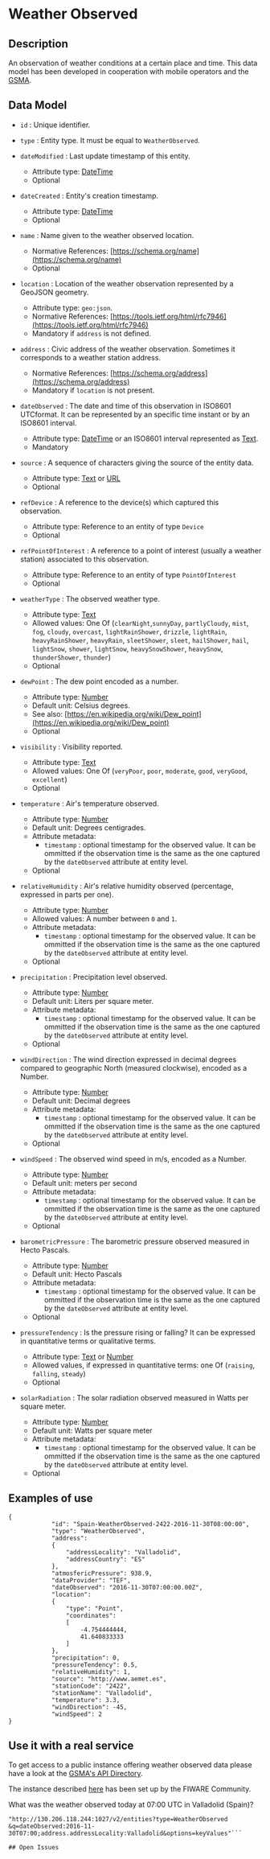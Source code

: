 # Weather Observed

## Description

An observation of weather conditions at a certain place and time.
This data model has been developed in cooperation with mobile operators and the [GSMA](http://www.gsma.com/connectedliving/iot-big-data/). 

## Data Model

+ `id` : Unique identifier. 

+ `type` : Entity type. It must be equal to `WeatherObserved`.

+ `dateModified` : Last update timestamp of this entity.
    + Attribute type: [DateTime](https://schema.org/DateTime)
    + Optional

+ `dateCreated` : Entity's creation timestamp.
    + Attribute type: [DateTime](https://schema.org/DateTime)
    + Optional
    
+ `name` : Name given to the weather observed location.
    + Normative References: [https://schema.org/name](https://schema.org/name)
    + Optional

+ `location` : Location of the weather observation represented by a GeoJSON geometry. 
    + Attribute type: `geo:json`.
    + Normative References: [https://tools.ietf.org/html/rfc7946](https://tools.ietf.org/html/rfc7946)
    + Mandatory if `address` is not defined. 
    
+ `address` : Civic address of the weather observation. Sometimes it corresponds to a weather station address.
    + Normative References: [https://schema.org/address](https://schema.org/address)
    + Mandatory if `location` is not present. 
    
+ `dateObserved` : The date and time of this observation in ISO8601 UTCformat. It can be represented by an specific time instant or by an ISO8601 interval. 
    + Attribute type: [DateTime](https://schema.org/DateTime) or an ISO8601 interval represented as [Text](https://schema.org/Text). 
    + Mandatory
    
+ `source` : A sequence of characters giving the source of the entity data.
    + Attribute type: [Text](https://schema.org/Text) or [URL](https://schema.org/URL)
    + Optional

+ `refDevice` : A reference to the device(s) which captured this observation.
    + Attribute type: Reference to an entity of type `Device`
    + Optional

+ `refPointOfInterest` : A reference to a point of interest (usually a weather station) associated to this observation.
    + Attribute type: Reference to an entity of type `PointOfInterest`
    + Optional
    
+ `weatherType` : The observed weather type.
    + Attribute type: [Text](https://schema.org/Text)
    + Allowed values: One Of (`clearNight`,`sunnyDay`, `partlyCloudy`, `mist`, `fog`, `cloudy`, `overcast`, `lightRainShower`, `drizzle`,
                              `lightRain`, `heavyRainShower`, `heavyRain`, `sleetShower`, `sleet`, `hailShower`, `hail`, `lightSnow`,
                                `shower`, `lightSnow`, `heavySnowShower`, `heavySnow`, `thunderShower`, `thunder`)
    + Optional
    
+ `dewPoint` : The dew point encoded as a number.
    + Attribute type: [Number](https://schema.org/Number)
    + Default unit: Celsius degrees.
    + See also: [https://en.wikipedia.org/wiki/Dew_point](https://en.wikipedia.org/wiki/Dew_point)
    + Optional
    
+ `visibility` : Visibility reported. 
    + Attribute type: [Text](https://schema.org/Text)
    + Allowed values: One Of (`veryPoor`, `poor`, `moderate`, `good`, `veryGood`, `excellent`)
    + Optional

+ `temperature` : Air's temperature observed.
    + Attribute type: [Number](https://schema.org/Number)
    + Default unit: Degrees centigrades.
    + Attribute metadata:
        + `timestamp` : optional timestamp for the observed value. It can be ommitted if the observation time is the same as the one captured
        by the `dateObserved` attribute at entity level.
    + Optional

+ `relativeHumidity` : Air's relative humidity observed (percentage, expressed in parts per one).
    + Attribute type: [Number](https://schema.org/Number)
    + Allowed values: A number between `0` and `1`. 
    + Attribute metadata:
        + `timestamp` : optional timestamp for the observed value. It can be ommitted if the observation time is the same as the one captured
        by the `dateObserved` attribute at entity level.
    + Optional

+ `precipitation` : Precipitation level observed.
    + Attribute type: [Number](https://schema.org/Number)
    + Default unit: Liters per square meter.
    + Attribute metadata:
        + `timestamp` : optional timestamp for the observed value. It can be ommitted if the observation time is the same as the one captured
        by the `dateObserved` attribute at entity level.
    + Optional 

+ `windDirection` : The wind direction expressed in decimal degrees compared to geographic North (measured clockwise), encoded as a Number.
    + Attribute type: [Number](https://schema.org/Number)
    + Default unit: Decimal degrees
    + Attribute metadata:
        + `timestamp` : optional timestamp for the observed value. It can be ommitted if the observation time is the same as the one captured
        by the `dateObserved` attribute at entity level.
    + Optional 

+ `windSpeed` : The observed wind speed in m/s, encoded as a Number.
    + Attribute type: [Number](https://schema.org/Number)
    + Default unit: meters per second
    + Attribute metadata:
        + `timestamp` : optional timestamp for the observed value. It can be ommitted if the observation time is the same as the one captured
        by the `dateObserved` attribute at entity level.
    + Optional
    
+ `barometricPressure` : The barometric pressure observed measured in Hecto Pascals.
    + Attribute type: [Number](https://schema.org/Number)
    + Default unit: Hecto Pascals
    + Attribute metadata:
        + `timestamp` : optional timestamp for the observed value. It can be ommitted if the observation time is the same as the one captured
        by the `dateObserved` attribute at entity level.
    + Optional
    
+ `pressureTendency` : Is the pressure rising or falling? It can be expressed in quantitative terms or qualitative terms. 
    + Attribute type: [Text](https://schema.org/Text) or [Number](https://schema.org/Number)
    + Allowed values, if expressed in quantitative terms: one Of (`raising`, `falling`, `steady`)
    + Optional

+ `solarRadiation` : The solar radiation observed measured in Watts per square meter.
    + Attribute type: [Number](https://schema.org/Number)
    + Default unit: Watts per square meter
    + Attribute metadata:
        + `timestamp` : optional timestamp for the observed value. It can be ommitted if the observation time is the same as the one captured
        by the `dateObserved` attribute at entity level.
    + Optional
  
      
## Examples of use

```
{
            "id": "Spain-WeatherObserved-2422-2016-11-30T08:00:00",
            "type": "WeatherObserved",
            "address":
            {
                "addressLocality": "Valladolid",
                "addressCountry": "ES"
            },
            "atmosfericPressure": 938.9,
            "dataProvider": "TEF",
            "dateObserved": "2016-11-30T07:00:00.00Z",
            "location":
            {
                "type": "Point",
                "coordinates":
                [
                    -4.754444444,
                    41.640833333
                ]
            },
            "precipitation": 0,
            "pressureTendency": 0.5,
            "relativeHumidity": 1,
            "source": "http://www.aemet.es",
            "stationCode": "2422",
            "stationName": "Valladolid",
            "temperature": 3.3,
            "windDirection": -45,
            "windSpeed": 2
}

```
    
## Use it with a real service

To get access to a public instance offering weather observed data please have a look at the [GSMA's API Directory](http://apidirectory.connectedliving.gsma.com/api/weather-spain). 

The instance described [here](https://docs.google.com/document/d/1lHP7XS-7TNzsxLa0bNFb-96JnJXh0ecIHS3-H0qMREg/edit?usp=sharing) has been set up by the FIWARE Community.

What was the weather observed today at 07:00 UTC in Valladolid (Spain)?

```curl -H 'fiware-service:weather' -H 'fiware-servicepath:/Spain' -H 'x-auth-token:<my_token>'
"http://130.206.118.244:1027/v2/entities?type=WeatherObserved
&q=dateObserved:2016-11-30T07:00;address.addressLocality:Valladolid&options=keyValues"```

## Open Issues

